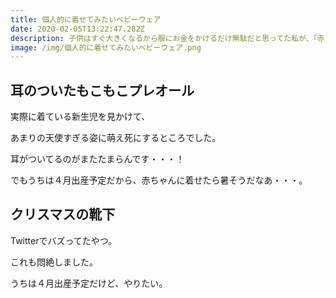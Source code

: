 ```yaml
---
title: 個人的に着せてみたいベビーウェア
date: 2020-02-05T13:22:47.282Z
description: 子供はすぐ大きくなるから服にお金をかけるだけ無駄だと思ってた私が、「赤ちゃんが生まれたら着せてみたい！」と思えたベビーウェアは？
image: /img/個人的に着せてみたいベビーウェア.png
---
```

## 耳のついたもこもこプレオール

実際に着ている新生児を見かけて、

あまりの天使すぎる姿に萌え死にするところでした。

耳がついてるのがまたたまらんです・・・！

でもうちは４月出産予定だから、赤ちゃんに着せたら暑そうだなあ・・・。





## クリスマスの靴下

Twitterでバズってたやつ。

これも悶絶しました。

うちは４月出産予定だけど、やりたい。
